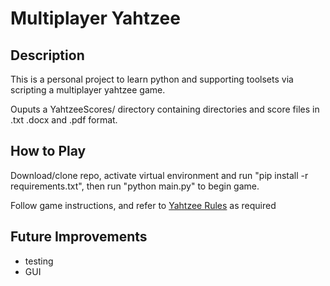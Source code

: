 <h1>Multiplayer Yahtzee</h1>

<h2>Description</h2>

<p>This is a personal project to learn python and supporting toolsets via scripting a multiplayer yahtzee game.

<p>Ouputs a YahtzeeScores/ directory containing directories and score files in .txt .docx and .pdf format.

<h2>How to Play</h2>

<p>Download/clone repo, activate virtual environment and run "pip install -r requirements.txt", then run "python main.py" to begin game.</p>

<p>Follow game instructions, and refer to <a href="https://www.hasbro.com/common/instruct/Yahtzee.pdf">Yahtzee Rules</a> as required </p>

<h2>Future Improvements</h2>

<ul>
    <li>testing</li>
    <li>GUI</li>
</ul>
